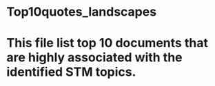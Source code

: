 # Top10quotes_landscapes
# This file list top 10 documents that are highly associated with the identified STM topics. 
